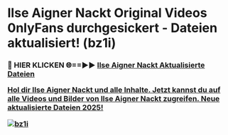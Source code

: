 # Ilse Aigner Nackt Original Videos 0nlyFans durchgesickert - Dateien aktualisiert! (bz1i)

<h3>🔴 HIER KLICKEN 🌐==►► <a href="https://tinyurl.com/h6vf6nb8" rel="nofollow">Ilse Aigner Nackt Aktualisierte Dateien

Hol dir Ilse Aigner Nackt und alle Inhalte. Jetzt kannst du auf alle Videos und Bilder von Ilse Aigner Nackt zugreifen. Neue aktualisierte Dateien 2025!

[![bz1i](https://i.imgur.com/sD4kR3V.gif)](https://tinyurl.com/h6vf6nb8)
